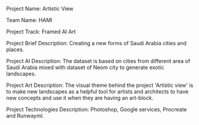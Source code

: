Project Name: Artistic View

Team Name: HAMI

Project Track: Framed AI Art

Project Brief Description: Creating a new forms of Saudi Arabia cities and places.

Project AI Description: The dataset is based on cities from different area of Saudi Arabia mixed with dataset of Neom city to generate exotic landscapes.

Project Art Description: The visual theme behind the project 'Artistic view' is to make new landscapes as a helpful tool for artists and architects to have new concepts and use it when they are having an art-block.

Project Technologies Description: Photoshop, Google services, Procreate and Runwayml.

